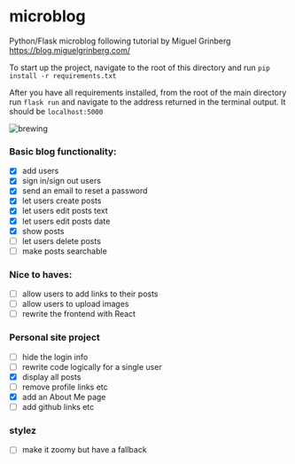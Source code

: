 # microblog
Python/Flask microblog following tutorial by Miguel Grinberg https://blog.miguelgrinberg.com/

To start up the project, navigate to the root of this directory and run `pip install -r requirements.txt`

After you have all requirements installed, from the root of the main directory run `flask run` and navigate to the address returned in the terminal output. It should be `localhost:5000`

![brewing](https://media.giphy.com/media/aBtCn9gW091Ju/giphy.gif)

### Basic blog functionality:
- [x] add users
- [x] sign in/sign out users
- [x] send an email to reset a password
- [x] let users create posts
- [x] let users edit posts text
- [x] let users edit posts date
- [x] show posts
- [ ] let users delete posts
- [ ] make posts searchable

### Nice to haves:
- [ ] allow users to add links to their posts 
- [ ] allow users to upload images
- [ ] rewrite the frontend with React

### Personal site project
- [ ] hide the login info
- [ ] rewrite code logically for a single user
- [x] display all posts
- [ ] remove profile links etc
- [x] add an About Me page
- [ ] add github links etc

### stylez
- [ ] make it zoomy but have a fallback


